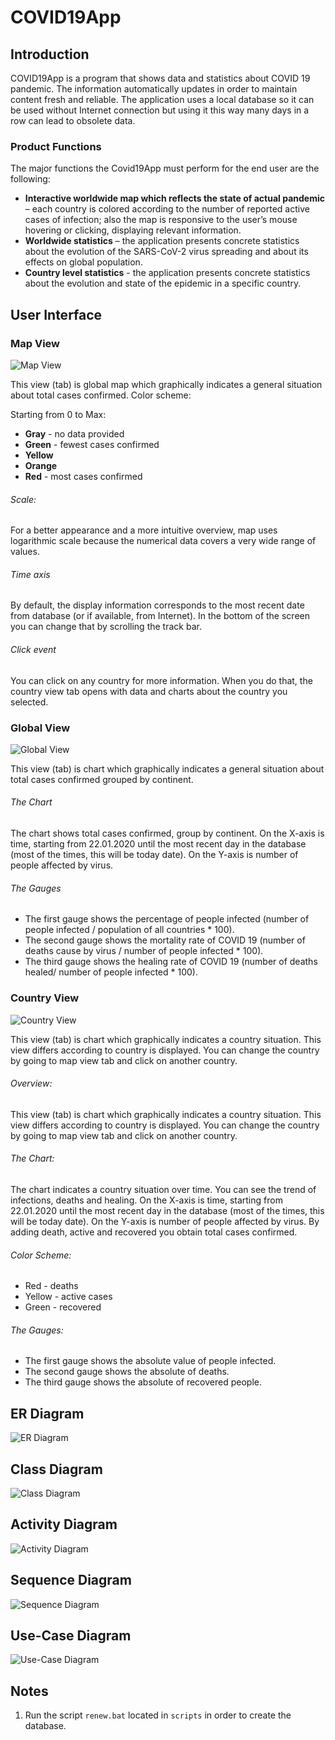 # COVID19App

## Introduction

COVID19App is a program that shows data and statistics about COVID 19 pandemic.
The information automatically updates in order to maintain content fresh and reliable.
The application uses a local database so it can be used without Internet connection but using it this way many days in a row can lead to obsolete data.

### Product Functions

The major functions the Covid19App must perform for the end user are the following:
* __Interactive worldwide map which reflects the state of actual pandemic__ – each country is colored according to the number of reported active cases of infection; also the map is responsive to the user’s mouse hovering or clicking, displaying relevant information.
* __Worldwide statistics__ – the application presents concrete statistics about the evolution of the SARS-CoV-2 virus spreading and about its effects on global population.
* __Country level statistics__ - the application presents concrete statistics about the evolution and state of the epidemic in a specific country.

## User Interface
### Map View

![Map View](https://github.com/enaki/ProiectIP/blob/master/Documentation/ss/map_view.png)


This view (tab) is global map which graphically indicates a general situation about total cases confirmed.
Color scheme:

Starting from 0 to Max:
* __Gray__ - no data provided
* __Green__ - fewest cases confirmed
* __Yellow__
* __Orange__
* __Red__ - most cases confirmed

###### Scale:

For a better appearance and a more intuitive overview, map uses logarithmic scale because the numerical data covers a very wide range of values.

###### Time axis

By default, the display information corresponds to the most recent date from database (or if available, from Internet).
In the bottom of the screen you can change that by scrolling the track bar.

###### Click event

You can click on any country for more information. When you do that, the country view tab opens with data and charts about the country you selected.

### Global View

![Global View](https://github.com/enaki/ProiectIP/blob/master/Documentation/ss/global_view.png)

This view (tab) is chart which graphically indicates a general situation about total cases confirmed grouped by continent.

 ###### The Chart

The chart shows total cases confirmed, group by continent.
On the X-axis is time, starting from 22.01.2020 until the most recent day in the database (most of the times, this will be today date).
On the Y-axis is number of people affected by virus.

###### The Gauges

* The first gauge shows the percentage of people infected (number of people infected / population of all countries * 100).
* The second gauge shows the mortality rate of COVID 19 (number of deaths cause by virus / number of people infected * 100).
* The third gauge shows the healing rate of COVID 19 (number of deaths healed/ number of people infected * 100).


### Country View

![Country View](https://github.com/enaki/ProiectIP/blob/master/Documentation/ss/country_view.png)


This view (tab) is chart which graphically indicates a country situation.
This view differs according to country is displayed. You can change the country by going to map view tab and click on another country.

###### Overview:

This view (tab) is chart which graphically indicates a country situation.
This view differs according to country is displayed. You can change the country by going to map view tab and click on another country.

###### The Chart:
The chart indicates a country situation over time. You can see the trend of infections, deaths and healing.
On the X-axis is time, starting from 22.01.2020 until the most recent day in the database (most of the times, this will be today date).
On the Y-axis is number of people affected by virus. By adding death, active and recovered you obtain total cases confirmed.

###### Color Scheme:
* Red - deaths
* Yellow - active cases
* Green - recovered

###### The Gauges:
* The first gauge shows the absolute value of people infected.
* The second gauge shows the absolute of deaths.
* The third gauge shows the absolute of recovered people.


## ER Diagram

![ER Diagram](https://github.com/enaki/ProiectIP/blob/master/Documentation/database/COVID_database_relational_model.png)


## Class Diagram

![Class Diagram](https://github.com/enaki/ProiectIP/blob/master/Documentation/diagrams/images/class_diagram.png)


## Activity Diagram

![Activity Diagram](https://github.com/enaki/ProiectIP/blob/master/Documentation/diagrams/images/COVID-Activity-Diagram.png)


## Sequence Diagram

![Sequence Diagram](https://github.com/enaki/ProiectIP/blob/master/Documentation/diagrams/images/COVID-Sequence-Diagram.png)


## Use-Case Diagram

![Use-Case Diagram](https://github.com/enaki/ProiectIP/blob/master/Documentation/diagrams/images/COVID-UseCase-Diagram.png)


## Notes

1. Run the script `renew.bat` located in `scripts` in order to create the database.